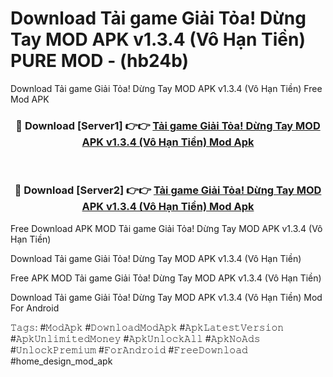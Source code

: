 # Download Tải game Giải Tỏa! Dừng Tay MOD APK v1.3.4 (Vô Hạn Tiền) PURE MOD - (hb24b)
Download Tải game Giải Tỏa! Dừng Tay MOD APK v1.3.4 (Vô Hạn Tiền) Free Mod APK

<div align="center">
<h3>🔴 Download [Server1] 👉👉 <a href="https://apk-comot.site?title=Tải_game_Giải_Tỏa!_Dừng_Tay_MOD_APK_v1.3.4_(Vô_Hạn_Tiền)">Tải game Giải Tỏa! Dừng Tay MOD APK v1.3.4 (Vô Hạn Tiền) Mod Apk</a></h3><br>

<h3>🔴 Download [Server2] 👉👉 <a href="https://apk-comot.site?title=Tải_game_Giải_Tỏa!_Dừng_Tay_MOD_APK_v1.3.4_(Vô_Hạn_Tiền)">Tải game Giải Tỏa! Dừng Tay MOD APK v1.3.4 (Vô Hạn Tiền) Mod Apk</a></h3>
</div>


Free Download APK MOD Tải game Giải Tỏa! Dừng Tay MOD APK v1.3.4 (Vô Hạn Tiền)

Download Tải game Giải Tỏa! Dừng Tay MOD APK v1.3.4 (Vô Hạn Tiền) 

Free APK MOD Tải game Giải Tỏa! Dừng Tay MOD APK v1.3.4 (Vô Hạn Tiền) 

Download Tải game Giải Tỏa! Dừng Tay MOD APK v1.3.4 (Vô Hạn Tiền) Mod For Android

𝚃𝚊𝚐𝚜: #𝙼𝚘𝚍𝙰𝚙𝚔 #𝙳𝚘𝚠𝚗𝚕𝚘𝚊𝚍𝙼𝚘𝚍𝙰𝚙𝚔 #𝙰𝚙𝚔𝙻𝚊𝚝𝚎𝚜𝚝𝚅𝚎𝚛𝚜𝚒𝚘𝚗 #𝙰𝚙𝚔𝚄𝚗𝚕𝚒𝚖𝚒𝚝𝚎𝚍𝙼𝚘𝚗𝚎𝚢 #𝙰𝚙𝚔𝚄𝚗𝚕𝚘𝚌𝚔𝙰𝚕𝚕 #𝙰𝚙𝚔𝙽𝚘𝙰𝚍𝚜 #𝚄𝚗𝚕𝚘𝚌𝚔𝙿𝚛𝚎𝚖𝚒𝚞𝚖 #𝙵𝚘𝚛𝙰𝚗𝚍𝚛𝚘𝚒𝚍 #𝙵𝚛𝚎𝚎𝙳𝚘𝚠𝚗𝚕𝚘𝚊𝚍 #home_design_mod_apk